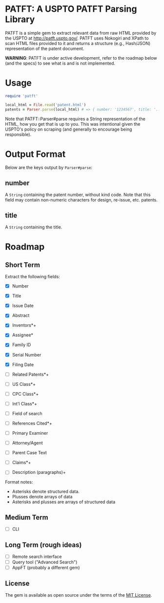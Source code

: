 # PATFT: A USPTO PATFT Parsing Library

PATFT is a simple gem to extract relevant data from raw HTML provided by the
USPTO at http://patft.uspto.gov/. PATFT uses Nokogiri and XPath to scan HTML
files provided to it and returns a structure (e.g., Hash/JSON) representation
of the patent document.

**WARNING**: PATFT is under active development, refer to the roadmap below (and
the specs) to see what is and is not implemented.

# Usage

``` ruby
require 'patft'

local_html = File.read('patent.html')
patents = Parser.parse(local_html) # => { number: '1234567', title: '...', ... }
```

Note that PATFT::Parser#parse requires a String representation of the HTML, how
you get that is up to you. This was intentional given the USPTO's policy on
scraping (and generally to encourage being responsible).

# Output Format
Below are the keys output by `Parser#parse`:

## number
A `String` containing the patent number, without kind code. Note that this field
 may contain non-numeric characters for design, re-issue, etc. patents.

## title
A `String` containing the title.

# Roadmap

## Short Term

Extract the following fields:

- [x] Number
- [x] Title
- [x] Issue Date
- [x] Abstract
- [x] Inventors*+
- [x] Assignee*
- [x] Family ID
- [x] Serial Number
- [x] Filing Date
- [ ] Related Patents*+
- [ ] US Class*+
- [ ] CPC Class*+
- [ ] Int'l Class*+
- [ ] Field of search
- [ ] References Cited*+
- [ ] Primary Examiner
- [ ] Attorney/Agent
- [ ] Parent Case Text
- [ ] Claims*+
- [ ] Description (paragraphs)+


Format notes:
* Asterisks denote structured data.
* Plusses denote arrays of data
* Asterisks and plusses are arrays of structured data

## Medium Term

- [ ] CLI

## Long Term (rough ideas)

- [ ] Remote search interface
- [ ] Query tool ("Advanced Search")
- [ ] AppFT (probably a different gem)

## License

The gem is available as open source under the terms of the [MIT License](http://opensource.org/licenses/MIT).
